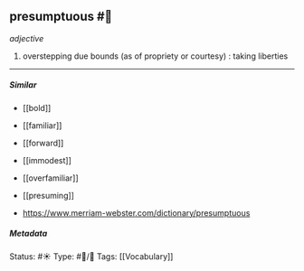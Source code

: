 
## presumptuous  #🧠

_adjective_

1. overstepping due bounds (as of propriety or courtesy) : taking liberties

___

##### Similar

-   [[bold]]
-   [[familiar]]
-   [[forward]]
-   [[immodest]]
-   [[overfamiliar]]
-   [[presuming]]

- https://www.merriam-webster.com/dictionary/presumptuous

##### Metadata
Status: #☀️ 
Type: #🔵/💬 
Tags: [[Vocabulary]]